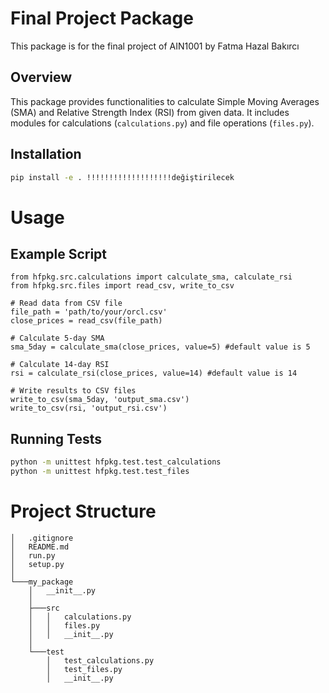 # Final Project Package

This package is for the final project of AIN1001 by Fatma Hazal Bakırcı

## Overview

This package provides functionalities to calculate Simple Moving Averages (SMA) and Relative Strength Index (RSI) from given data. It includes modules for calculations (`calculations.py`) and file operations (`files.py`).

## Installation

```bash
pip install -e . !!!!!!!!!!!!!!!!!!!değiştirilecek
```

# Usage

## Example Script

```tsx
from hfpkg.src.calculations import calculate_sma, calculate_rsi
from hfpkg.src.files import read_csv, write_to_csv

# Read data from CSV file
file_path = 'path/to/your/orcl.csv'
close_prices = read_csv(file_path)

# Calculate 5-day SMA
sma_5day = calculate_sma(close_prices, value=5) #default value is 5

# Calculate 14-day RSI
rsi = calculate_rsi(close_prices, value=14) #default value is 14

# Write results to CSV files
write_to_csv(sma_5day, 'output_sma.csv')
write_to_csv(rsi, 'output_rsi.csv')

```

## Running Tests

```bash
python -m unittest hfpkg.test.test_calculations
python -m unittest hfpkg.test.test_files
```

# Project Structure

```tsx
│   .gitignore
│   README.md
│   run.py
│   setup.py
│
└───my_package
    │   __init__.py
    │
    ├───src
    │   │   calculations.py
    │   │   files.py
    │   │   __init__.py
    │
    └───test
        │   test_calculations.py
        │   test_files.py
        │   __init__.py


```
